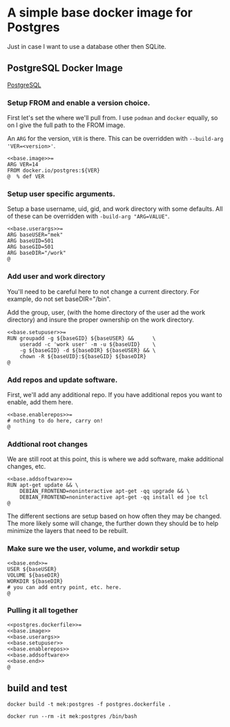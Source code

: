 # A simple base docker image for Postgres

Just in case I want to use a database other then SQLite.

## PostgreSQL Docker Image

[PostgreSQL](https://www.postgresql.org)

### Setup FROM and enable a version choice.

First let's set the where we'll pull from. I use `podman` and `docker` 
equally, so on I give the full path to the FROM image.

An `ARG` for the version, `VER` is there. This can be overridden 
with `--build-arg 'VER=<version>'`.

```
<<base.image>>=
ARG VER=14
FROM docker.io/postgres:${VER}
@  % def VER
```

### Setup user specific arguments.

Setup a base username, uid, gid, and work directory with some 
defaults. All of these can be overridden with `-build-arg "ARG=VALUE"`.

```
<<base.userargs>>=
ARG baseUSER="mek"
ARG baseUID=501
ARG baseGID=501
ARG baseDIR="/work"
@
```

### Add user and work directory

You'll need to be careful here to not change a current directory. For example, do not set baseDIR="/bin". 

Add the group, user, (with the home directory of the user ad the work directory) and insure the proper ownership on the work directory.

```
<<base.setupuser>>=
RUN groupadd -g ${baseGID} ${baseUSER} &&      \
    useradd -c 'work user' -m -u ${baseUID}    \
    -g ${baseGID} -d ${baseDIR} ${baseUSER} && \ 
    chown -R ${baseUID}:${baseGID} ${baseDIR}
@
```

### Add repos and update software.

First, we'll add any additional repo. If you have additional repos you want to 
enable, add them here.

```
<<base.enablerepos>>=
# nothing to do here, carry on!
@
```

### Addtional root changes

We are still root at this point, this is where we add software, make 
additional changes, etc.

```
<<base.addsoftware>>=
RUN apt-get update && \
    DEBIAN_FRONTEND=noninteractive apt-get -qq upgrade && \
    DEBIAN_FRONTEND=noninteractive apt-get -qq install ed joe tcl 
@
```

The different sections are setup based on how often they may be changed. 
The more likely some will change, the further down they should be to help 
minimize the layers that need to be rebuilt.

### Make sure we the user, volume, and workdir setup

```
<<base.end>>=
USER ${baseUSER}
VOLUME ${baseDIR}
WORKDIR ${baseDIR}
# you can add entry point, etc. here.
@
```

### Pulling it all together

```
<<postgres.dockerfile>>=
<<base.image>>
<<base.userargs>>
<<base.setupuser>>
<<base.enablerepos>>
<<base.addsoftware>>
<<base.end>>
@
```

## build and test

`docker build -t mek:postgres -f postgres.dockerfile .`

`docker run --rm -it mek:postgres /bin/bash`

```

```
